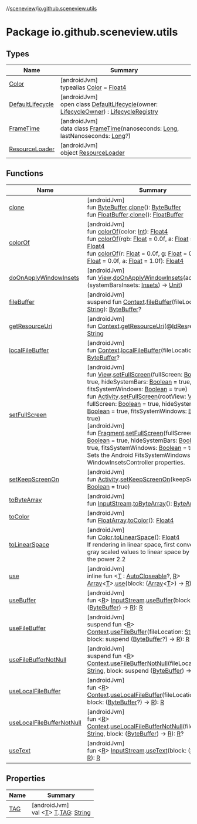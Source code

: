 //[sceneview](../../index.md)/[io.github.sceneview.utils](index.md)

# Package io.github.sceneview.utils

## Types

| Name | Summary |
|---|---|
| [Color](index.md#289679020%2FClasslikes%2F-1571379623) | [androidJvm]<br>typealias [Color](index.md#289679020%2FClasslikes%2F-1571379623) = [Float4](../dev.romainguy.kotlin.math/-float4/index.md) |
| [DefaultLifecycle](-default-lifecycle/index.md) | [androidJvm]<br>open class [DefaultLifecycle](-default-lifecycle/index.md)(owner: [LifecycleOwner](https://developer.android.com/reference/kotlin/androidx/lifecycle/LifecycleOwner.html)) : [LifecycleRegistry](https://developer.android.com/reference/kotlin/androidx/lifecycle/LifecycleRegistry.html) |
| [FrameTime](-frame-time/index.md) | [androidJvm]<br>data class [FrameTime](-frame-time/index.md)(nanoseconds: [Long](https://kotlinlang.org/api/latest/jvm/stdlib/kotlin/-long/index.html), lastNanoseconds: [Long](https://kotlinlang.org/api/latest/jvm/stdlib/kotlin/-long/index.html)?) |
| [ResourceLoader](-resource-loader/index.md) | [androidJvm]<br>object [ResourceLoader](-resource-loader/index.md) |

## Functions

| Name | Summary |
|---|---|
| [clone](clone.md) | [androidJvm]<br>fun [ByteBuffer](https://developer.android.com/reference/kotlin/java/nio/ByteBuffer.html).[clone](clone.md)(): [ByteBuffer](https://developer.android.com/reference/kotlin/java/nio/ByteBuffer.html)<br>fun [FloatBuffer](https://developer.android.com/reference/kotlin/java/nio/FloatBuffer.html).[clone](clone.md)(): [FloatBuffer](https://developer.android.com/reference/kotlin/java/nio/FloatBuffer.html) |
| [colorOf](color-of.md) | [androidJvm]<br>fun [colorOf](color-of.md)(color: [Int](https://kotlinlang.org/api/latest/jvm/stdlib/kotlin/-int/index.html)): [Float4](../dev.romainguy.kotlin.math/-float4/index.md)<br>fun [colorOf](color-of.md)(rgb: [Float](https://kotlinlang.org/api/latest/jvm/stdlib/kotlin/-float/index.html) = 0.0f, a: [Float](https://kotlinlang.org/api/latest/jvm/stdlib/kotlin/-float/index.html) = 1.0f): [Float4](../dev.romainguy.kotlin.math/-float4/index.md)<br>fun [colorOf](color-of.md)(r: [Float](https://kotlinlang.org/api/latest/jvm/stdlib/kotlin/-float/index.html) = 0.0f, g: [Float](https://kotlinlang.org/api/latest/jvm/stdlib/kotlin/-float/index.html) = 0.0f, b: [Float](https://kotlinlang.org/api/latest/jvm/stdlib/kotlin/-float/index.html) = 0.0f, a: [Float](https://kotlinlang.org/api/latest/jvm/stdlib/kotlin/-float/index.html) = 1.0f): [Float4](../dev.romainguy.kotlin.math/-float4/index.md) |
| [doOnApplyWindowInsets](do-on-apply-window-insets.md) | [androidJvm]<br>fun [View](https://developer.android.com/reference/kotlin/android/view/View.html).[doOnApplyWindowInsets](do-on-apply-window-insets.md)(action: (systemBarsInsets: [Insets](https://developer.android.com/reference/kotlin/androidx/core/graphics/Insets.html)) -&gt; [Unit](https://kotlinlang.org/api/latest/jvm/stdlib/kotlin/-unit/index.html)) |
| [fileBuffer](file-buffer.md) | [androidJvm]<br>suspend fun [Context](https://developer.android.com/reference/kotlin/android/content/Context.html).[fileBuffer](file-buffer.md)(fileLocation: [String](https://kotlinlang.org/api/latest/jvm/stdlib/kotlin/-string/index.html)): [ByteBuffer](https://developer.android.com/reference/kotlin/java/nio/ByteBuffer.html)? |
| [getResourceUri](get-resource-uri.md) | [androidJvm]<br>fun [Context](https://developer.android.com/reference/kotlin/android/content/Context.html).[getResourceUri](get-resource-uri.md)(@[IdRes](https://developer.android.com/reference/kotlin/androidx/annotation/IdRes.html)resId: [Int](https://kotlinlang.org/api/latest/jvm/stdlib/kotlin/-int/index.html)): [String](https://kotlinlang.org/api/latest/jvm/stdlib/kotlin/-string/index.html) |
| [localFileBuffer](local-file-buffer.md) | [androidJvm]<br>fun [Context](https://developer.android.com/reference/kotlin/android/content/Context.html).[localFileBuffer](local-file-buffer.md)(fileLocation: [String](https://kotlinlang.org/api/latest/jvm/stdlib/kotlin/-string/index.html)): [ByteBuffer](https://developer.android.com/reference/kotlin/java/nio/ByteBuffer.html)? |
| [setFullScreen](set-full-screen.md) | [androidJvm]<br>fun [View](https://developer.android.com/reference/kotlin/android/view/View.html).[setFullScreen](set-full-screen.md)(fullScreen: [Boolean](https://kotlinlang.org/api/latest/jvm/stdlib/kotlin/-boolean/index.html) = true, hideSystemBars: [Boolean](https://kotlinlang.org/api/latest/jvm/stdlib/kotlin/-boolean/index.html) = true, fitsSystemWindows: [Boolean](https://kotlinlang.org/api/latest/jvm/stdlib/kotlin/-boolean/index.html) = true)<br>fun [Activity](https://developer.android.com/reference/kotlin/android/app/Activity.html).[setFullScreen](set-full-screen.md)(rootView: [View](https://developer.android.com/reference/kotlin/android/view/View.html), fullScreen: [Boolean](https://kotlinlang.org/api/latest/jvm/stdlib/kotlin/-boolean/index.html) = true, hideSystemBars: [Boolean](https://kotlinlang.org/api/latest/jvm/stdlib/kotlin/-boolean/index.html) = true, fitsSystemWindows: [Boolean](https://kotlinlang.org/api/latest/jvm/stdlib/kotlin/-boolean/index.html) = true)<br>[androidJvm]<br>fun [Fragment](https://developer.android.com/reference/kotlin/androidx/fragment/app/Fragment.html).[setFullScreen](set-full-screen.md)(fullScreen: [Boolean](https://kotlinlang.org/api/latest/jvm/stdlib/kotlin/-boolean/index.html) = true, hideSystemBars: [Boolean](https://kotlinlang.org/api/latest/jvm/stdlib/kotlin/-boolean/index.html) = true, fitsSystemWindows: [Boolean](https://kotlinlang.org/api/latest/jvm/stdlib/kotlin/-boolean/index.html) = true)<br>Sets the Android FitsSystemWindows and WindowInsetsController properties. |
| [setKeepScreenOn](set-keep-screen-on.md) | [androidJvm]<br>fun [Activity](https://developer.android.com/reference/kotlin/android/app/Activity.html).[setKeepScreenOn](set-keep-screen-on.md)(keepScreenOn: [Boolean](https://kotlinlang.org/api/latest/jvm/stdlib/kotlin/-boolean/index.html) = true) |
| [toByteArray](to-byte-array.md) | [androidJvm]<br>fun [InputStream](https://developer.android.com/reference/kotlin/java/io/InputStream.html).[toByteArray](to-byte-array.md)(): [ByteArray](https://kotlinlang.org/api/latest/jvm/stdlib/kotlin/-byte-array/index.html) |
| [toColor](to-color.md) | [androidJvm]<br>fun [FloatArray](https://kotlinlang.org/api/latest/jvm/stdlib/kotlin/-float-array/index.html).[toColor](to-color.md)(): [Float4](../dev.romainguy.kotlin.math/-float4/index.md) |
| [toLinearSpace](to-linear-space.md) | [androidJvm]<br>fun [Color](index.md#289679020%2FClasslikes%2F-1571379623).[toLinearSpace](to-linear-space.md)(): [Float4](../dev.romainguy.kotlin.math/-float4/index.md)<br>If rendering in linear space, first convert the gray scaled values to linear space by rising to the power 2.2 |
| [use](use.md) | [androidJvm]<br>inline fun &lt;[T](use.md) : [AutoCloseable](https://developer.android.com/reference/kotlin/java/lang/AutoCloseable.html)?, [R](use.md)&gt; [Array](https://kotlinlang.org/api/latest/jvm/stdlib/kotlin/-array/index.html)&lt;[T](use.md)&gt;.[use](use.md)(block: ([Array](https://kotlinlang.org/api/latest/jvm/stdlib/kotlin/-array/index.html)&lt;[T](use.md)&gt;) -&gt; [R](use.md)): [R](use.md) |
| [useBuffer](use-buffer.md) | [androidJvm]<br>fun &lt;[R](use-buffer.md)&gt; [InputStream](https://developer.android.com/reference/kotlin/java/io/InputStream.html).[useBuffer](use-buffer.md)(block: ([ByteBuffer](https://developer.android.com/reference/kotlin/java/nio/ByteBuffer.html)) -&gt; [R](use-buffer.md)): [R](use-buffer.md) |
| [useFileBuffer](use-file-buffer.md) | [androidJvm]<br>suspend fun &lt;[R](use-file-buffer.md)&gt; [Context](https://developer.android.com/reference/kotlin/android/content/Context.html).[useFileBuffer](use-file-buffer.md)(fileLocation: [String](https://kotlinlang.org/api/latest/jvm/stdlib/kotlin/-string/index.html), block: suspend ([ByteBuffer](https://developer.android.com/reference/kotlin/java/nio/ByteBuffer.html)?) -&gt; [R](use-file-buffer.md)): [R](use-file-buffer.md) |
| [useFileBufferNotNull](use-file-buffer-not-null.md) | [androidJvm]<br>suspend fun &lt;[R](use-file-buffer-not-null.md)&gt; [Context](https://developer.android.com/reference/kotlin/android/content/Context.html).[useFileBufferNotNull](use-file-buffer-not-null.md)(fileLocation: [String](https://kotlinlang.org/api/latest/jvm/stdlib/kotlin/-string/index.html), block: suspend ([ByteBuffer](https://developer.android.com/reference/kotlin/java/nio/ByteBuffer.html)) -&gt; [R](use-file-buffer-not-null.md)): [R](use-file-buffer-not-null.md)? |
| [useLocalFileBuffer](use-local-file-buffer.md) | [androidJvm]<br>fun &lt;[R](use-local-file-buffer.md)&gt; [Context](https://developer.android.com/reference/kotlin/android/content/Context.html).[useLocalFileBuffer](use-local-file-buffer.md)(fileLocation: [String](https://kotlinlang.org/api/latest/jvm/stdlib/kotlin/-string/index.html), block: ([ByteBuffer](https://developer.android.com/reference/kotlin/java/nio/ByteBuffer.html)?) -&gt; [R](use-local-file-buffer.md)): [R](use-local-file-buffer.md) |
| [useLocalFileBufferNotNull](use-local-file-buffer-not-null.md) | [androidJvm]<br>fun &lt;[R](use-local-file-buffer-not-null.md)&gt; [Context](https://developer.android.com/reference/kotlin/android/content/Context.html).[useLocalFileBufferNotNull](use-local-file-buffer-not-null.md)(fileLocation: [String](https://kotlinlang.org/api/latest/jvm/stdlib/kotlin/-string/index.html), block: ([ByteBuffer](https://developer.android.com/reference/kotlin/java/nio/ByteBuffer.html)) -&gt; [R](use-local-file-buffer-not-null.md)): [R](use-local-file-buffer-not-null.md)? |
| [useText](use-text.md) | [androidJvm]<br>fun &lt;[R](use-text.md)&gt; [InputStream](https://developer.android.com/reference/kotlin/java/io/InputStream.html).[useText](use-text.md)(block: ([String](https://kotlinlang.org/api/latest/jvm/stdlib/kotlin/-string/index.html)) -&gt; [R](use-text.md)): [R](use-text.md) |

## Properties

| Name | Summary |
|---|---|
| [TAG](-t-a-g.md) | [androidJvm]<br>val &lt;[T](-t-a-g.md)&gt; [T](-t-a-g.md).[TAG](-t-a-g.md): [String](https://kotlinlang.org/api/latest/jvm/stdlib/kotlin/-string/index.html) |

